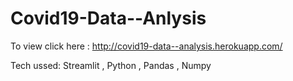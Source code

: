 # Covid19-Data--Anlysis  </br>

To view click here :
http://covid19-data--analysis.herokuapp.com/   </br>


Tech ussed: Streamlit , Python , Pandas , Numpy
